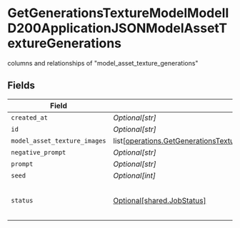 # GetGenerationsTextureModelModelID200ApplicationJSONModelAssetTextureGenerations

columns and relationships of "model_asset_texture_generations"


## Fields

| Field                                                                                                                                                                                                                                                            | Type                                                                                                                                                                                                                                                             | Required                                                                                                                                                                                                                                                         | Description                                                                                                                                                                                                                                                      |
| ---------------------------------------------------------------------------------------------------------------------------------------------------------------------------------------------------------------------------------------------------------------- | ---------------------------------------------------------------------------------------------------------------------------------------------------------------------------------------------------------------------------------------------------------------- | ---------------------------------------------------------------------------------------------------------------------------------------------------------------------------------------------------------------------------------------------------------------- | ---------------------------------------------------------------------------------------------------------------------------------------------------------------------------------------------------------------------------------------------------------------- |
| `created_at`                                                                                                                                                                                                                                                     | *Optional[str]*                                                                                                                                                                                                                                                  | :heavy_minus_sign:                                                                                                                                                                                                                                               | N/A                                                                                                                                                                                                                                                              |
| `id`                                                                                                                                                                                                                                                             | *Optional[str]*                                                                                                                                                                                                                                                  | :heavy_minus_sign:                                                                                                                                                                                                                                               | N/A                                                                                                                                                                                                                                                              |
| `model_asset_texture_images`                                                                                                                                                                                                                                     | list[[operations.GetGenerationsTextureModelModelID200ApplicationJSONModelAssetTextureGenerationsModelAssetTextureImages](undefined/models/operations/getgenerationstexturemodelmodelid200applicationjsonmodelassettexturegenerationsmodelassettextureimages.md)] | :heavy_minus_sign:                                                                                                                                                                                                                                               | N/A                                                                                                                                                                                                                                                              |
| `negative_prompt`                                                                                                                                                                                                                                                | *Optional[str]*                                                                                                                                                                                                                                                  | :heavy_minus_sign:                                                                                                                                                                                                                                               | N/A                                                                                                                                                                                                                                                              |
| `prompt`                                                                                                                                                                                                                                                         | *Optional[str]*                                                                                                                                                                                                                                                  | :heavy_minus_sign:                                                                                                                                                                                                                                               | N/A                                                                                                                                                                                                                                                              |
| `seed`                                                                                                                                                                                                                                                           | *Optional[int]*                                                                                                                                                                                                                                                  | :heavy_minus_sign:                                                                                                                                                                                                                                               | N/A                                                                                                                                                                                                                                                              |
| `status`                                                                                                                                                                                                                                                         | [Optional[shared.JobStatus]](undefined/models/shared/jobstatus.md)                                                                                                                                                                                               | :heavy_minus_sign:                                                                                                                                                                                                                                               | The status of the current task.                                                                                                                                                                                                                                  |